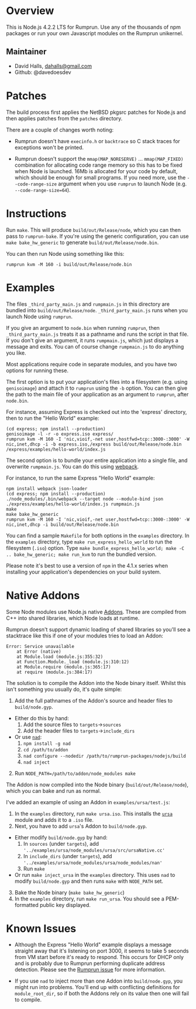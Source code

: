 Overview
========

This is Node.js 4.2.2 LTS for Rumprun. Use any of the thousands of npm packages
or run your own Javascript modules on the Rumprun unikernel.

Maintainer
----------

* David Halls, dahalls@gmail.com
* Github: @davedoesdev

Patches
=======

The build process first applies the NetBSD pkgsrc patches for Node.js and then
applies patches from the `patches` directory.

There are a couple of changes worth noting:

- Rumprun doesn't have `execinfo.h` or `backtrace` so C stack traces for
  exceptions won't be printed.

- Rumprun doesn't support the `mmap(MAP_NORESERVE)` ... `mmap(MAP_FIXED)`
  combination for allocating code range memory so this has to be fixed when
  Node is launched. 16Mb is allocated for your code by default, which should
  be enough for small programs. If you need more, use the `--code-range-size`
  argument when you use `rumprun` to launch Node (e.g. `--code-range-size=64`).

Instructions
============

Run `make`. This will produce `build/out/Release/node`, which you can then pass
to `rumprun-bake`. If you're using the generic configuration, you can use
`make bake_hw_generic` to generate `build/out/Release/node.bin`.

You can then run Node using something like this:

```shell
rumprun kvm -M 160 -i build/out/Release/node.bin
```

Examples
========

The files `_third_party_main.js` and `rumpmain.js` in this directory are bundled
 into `build/out/Release/node`. `_third_party_main.js` runs when you launch
Node using `rumprun`.

If you give an argument to `node.bin` when running `rumprun`, then
`_third_party_main.js` treats it as a pathname and runs the script in that file.
If you don't give an argument, it runs `rumpmain.js`, which just displays a
message and exits. You can of course change `rumpmain.js` to do anything you
like.

Most applications require code in separate modules, and you have two
options for running these.

The first option is to put your application's files into a filesystem (e.g.
using `genisoimage`) and attach it to `rumprun` using the `-b` option. You can
then give the path to the main file of your application as an argument to
`rumprun`, after `node.bin`.

For instance, assuming Express is checked out into the 'express' directory,
then to run the "Hello World" example:

```shell
(cd express; npm install --production)
genisoimage -l -r -o express.iso express/
rumprun kvm -M 160 -I 'nic,vioif,-net user,hostfwd=tcp::3000-:3000' -W nic,inet,dhcp -i -b express.iso,/express build/out/Release/node.bin /express/examples/hello-world/index.js
```

The second option is to bundle your entire application into a single file,
and overwrite `rumpmain.js`. You can do this using
[webpack](http://webpack.github.io/).

For instance, to run the same Express "Hello World" example:

```
npm install webpack json-loader
(cd express; npm install --production)
./node_modules/.bin/webpack --target node --module-bind json ./express/examples/hello-world/index.js rumpmain.js
make
make bake_hw_generic
rumprun kvm -M 160 -I 'nic,vioif,-net user,hostfwd=tcp::3000-:3000' -W nic,inet,dhcp -i build/out/Release/node.bin
```

You can find a sample `Makefile` for both options in the `examples` directory.
In the `examples` directory, type `make run_express_hello_world` to run the
filesystem (`.iso`) option. Type `make bundle_express_hello_world;
make -C .. bake_hw_generic; make run_kvm` to run the bundled version.

Please note it's best to use a version of `npm` in the 4.1.x series when
installing your application's dependencies on your build system.

Native Addons
=============

Some Node modules use Node.js native
[Addons](https://nodejs.org/api/addons.html). These are compiled from C++ into
shared libraries, which Node loads at runtime.

Rumprun doesn't support dynamic loading of shared libraries so you'll see a
stacktrace like this if one of your modules tries to load an Addon:

```
Error: Service unavailable
    at Error (native)
    at Module.load (module.js:355:32)
    at Function.Module._load (module.js:310:12)
    at Module.require (module.js:365:17)
    at require (module.js:384:17)
```

The solution is to compile the Addon into the Node binary itself. Whilst this
isn't something you usually do, it's quite simple:

1. Add the full pathnames of the Addon's source and header files to `build/node.gyp`.
  - Either do this by hand:
    1. Add the source files to `targets`&rarr;`sources` 
    2. Add the header files to `targets`&rarr;`include_dirs`
  - Or use [`nad`](https://github.com/thlorenz/nad):
    1. `npm install -g nad`
    2. `cd /path/to/addon`
    2. `nad configure --nodedir /path/to/rumprun-packages/nodejs/build`
    3. `nad inject`
2. Run `NODE_PATH=/path/to/addon/node_modules make`

The Addon is now compiled into the Node binary (`build/out/Release/node`),
which you can bake and run as normal.

I've added an example of using an Addon in `examples/ursa/test.js`:

1. In the `examples` directory, run `make ursa.iso`. This installs the
   [`ursa`](https://github.com/quartzjer/ursa) module and adds it to a `.iso`
   file.
2. Next, you have to add `ursa`'s Addon to `build/node.gyp`.
  - Either modify `build/node.gyp` by hand:
    1. In `sources` (under `targets`), add `'../examples/ursa/node_modules/ursa/src/ursaNative.cc'`
    2. In `include_dirs` (under `targets`), add `'../examples/ursa/node_modules/ursa/node_modules/nan'`
    3. Run `make`
  - Or run `make inject_ursa` in the `examples` directory. This uses `nad` to
    modify `build/node.gyp` and then runs `make` with `NODE_PATH` set.
3. Bake the Node binary (`make bake_hw_generic`)
4. In the `examples` directory, run `make run_ursa`. You should see a
   PEM-formatted public key displayed.

Known Issues
============

- Although the Express "Hello World" example displays a message straight away
  that it's listening on port 3000, it seems to take 5 seconds from VM start
  before it's ready to respond. This occurs for DHCP only and is probably due
  to Rumprun performing duplicate address detection. Please see the
  [Rumprun issue](https://github.com/rumpkernel/rumprun/issues/56) for more
  information.

- If you use `nad` to inject more than one Addon into `build/node.gyp`, you
  might run into problems. You'll end up with conflicting definitions for
  `module_root_dir`, so if both the Addons rely on its value then one will
  fail to compile.
